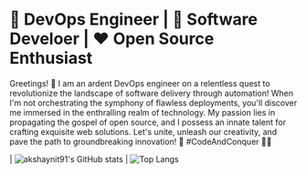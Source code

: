 # 🚀 DevOps Engineer | 🤖 Software Develoer | ❤️ Open Source Enthusiast

Greetings! 👋 I am an ardent DevOps engineer on a relentless quest to revolutionize the landscape of software delivery through automation! When I'm not orchestrating the symphony of flawless deployments, you'll discover me immersed in the enthralling realm of technology. My passion lies in propagating the gospel of open source, and I possess an innate talent for crafting exquisite web solutions. Let's unite, unleash our creativity, and pave the path to groundbreaking innovation! 🌟 #CodeAndConquer 🚀🌐

| ![akshaynit91's GitHub stats](https://github-readme-stats.vercel.app/api?username=akshaynit91&show_icons=true&theme=radical) | ![Top Langs](https://github-readme-stats.vercel.app/api/top-langs/?username=akshaynit91&layout=compact) 
